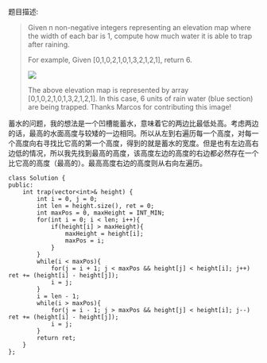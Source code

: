 ﻿题目描述:

> Given n non-negative integers representing an elevation map where the width of each bar is 1, compute how much water it is able to trap after raining.
> 
> For example,
> Given [0,1,0,2,1,0,1,3,2,1,2,1], return 6.
>
> ![](http://www.leetcode.com/wp-content/uploads/2012/08/rainwatertrap.png)
> 
> The above elevation map is represented by array [0,1,0,2,1,0,1,3,2,1,2,1]. In this case, 6 units of rain water (blue section) are being trapped. Thanks Marcos for contributing this image!

蓄水的问题，我的想法是一个凹槽能蓄水，意味着它的两边比最低处高。考虑两边的话，最高的水面高度与较矮的一边相同。所以从左到右遍历每一个高度，对每一个高度向右寻找比它高的第一个高度，得到的就是蓄水的宽度。但是也有左边高右边低的情况，所以我先找到最高的高度，该高度左边的高度的右边都必然存在一个比它高的高度（最高的）。最高高度右边的高度则从右向左遍历。

    class Solution {
    public:
        int trap(vector<int>& height) {
            int i = 0, j = 0;
            int len = height.size(), ret = 0;
            int maxPos = 0, maxHeight = INT_MIN;
            for(int i = 0; i < len; i++){
                if(height[i] > maxHeight){
                    maxHeight = height[i];
                    maxPos = i;
                }
            }
            while(i < maxPos){
                for(j = i + 1; j < maxPos && height[j] < height[i]; j++) ret += (height[i] - height[j]);
                i = j;
            }
            i = len - 1;
            while(i > maxPos){
                for(j = i - 1; j > maxPos && height[j] < height[i]; j--) ret += (height[i] - height[j]);
                i = j;
            }
            return ret;
        }
    };